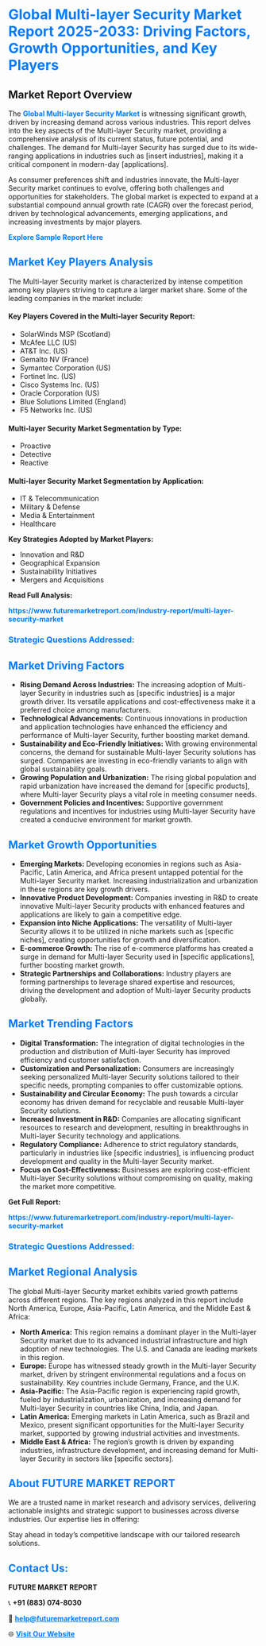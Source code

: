 <h1 style="color: #007BFF;">Global Multi-layer Security Market Report 2025-2033: Driving Factors, Growth Opportunities, and Key Players</h1>

<section id="overview">
<h2>Market Report Overview</h2>
<p>The <a href="https://www.futuremarketreport.com/industry-report/multi-layer-security-market" style="color: #007BFF; text-decoration: none;"><strong>Global Multi-layer Security Market</strong></a> is witnessing significant growth, driven by increasing demand across various industries. This report delves into the key aspects of the Multi-layer Security market, providing a comprehensive analysis of its current status, future potential, and challenges. The demand for Multi-layer Security has surged due to its wide-ranging applications in industries such as [insert industries], making it a critical component in modern-day [applications].</p>
<p>As consumer preferences shift and industries innovate, the Multi-layer Security market continues to evolve, offering both challenges and opportunities for stakeholders. The global market is expected to expand at a substantial compound annual growth rate (CAGR) over the forecast period, driven by technological advancements, emerging applications, and increasing investments by major players.</p>
</section>

<section id="overview">
<p><a href="https://www.futuremarketreport.com/request-sample/reportId=115681" style="color: #007BFF; text-decoration: none;"><strong>Explore Sample Report Here</strong></a></p>
</section>

<section id="key-players">
<h2 style="color: #007BFF;">Market Key Players Analysis</h2>
<p>The Multi-layer Security market is characterized by intense competition among key players striving to capture a larger market share. Some of the leading companies in the market include:</p>
<h4>Key Players Covered in the Multi-layer Security Report:</h4>
<ul><li>SolarWinds MSP (Scotland)</li><li>McAfee LLC (US)</li><li>AT&amp;T Inc. (US)</li><li>Gemalto NV (France)</li><li>Symantec Corporation (US)</li><li>Fortinet Inc. (US)</li><li>Cisco Systems Inc. (US)</li><li>Oracle Corporation (US)</li><li>Blue Solutions Limited (England)</li><li>F5 Networks Inc. (US)</li></ul>
<h4>Multi-layer Security Market Segmentation by Type:</h4>
<ul><li>Proactive</li><li>Detective</li><li>Reactive</li></ul>

<h4>Multi-layer Security Market Segmentation by Application:</h4>
<ul><li>IT &amp; Telecommunication</li><li>Military &amp; Defense</li><li>Media &amp; Entertainment</li><li>Healthcare</li></ul>
<p><strong>Key Strategies Adopted by Market Players:</strong></p>
<ul>
<li>Innovation and R&D</li>
<li>Geographical Expansion</li>
<li>Sustainability Initiatives</li>
<li>Mergers and Acquisitions</li>
</ul>
</section>

<section>
<p><strong>Read Full Analysis: </strong></p><a href="https://www.futuremarketreport.com/industry-report/multi-layer-security-market" style="color: #007BFF; text-decoration: none;"><strong>https://www.futuremarketreport.com/industry-report/multi-layer-security-market</strong></a>
<h3 style="color: #007BFF;">Strategic Questions Addressed:</h3>
</section>

<section id="driving-factors">
<h2 style="color: #007BFF;">Market Driving Factors</h2>
<ul>
<li><strong>Rising Demand Across Industries:</strong> The increasing adoption of Multi-layer Security in industries such as [specific industries] is a major growth driver. Its versatile applications and cost-effectiveness make it a preferred choice among manufacturers.</li>
<li><strong>Technological Advancements:</strong> Continuous innovations in production and application technologies have enhanced the efficiency and performance of Multi-layer Security, further boosting market demand.</li>
<li><strong>Sustainability and Eco-Friendly Initiatives:</strong> With growing environmental concerns, the demand for sustainable Multi-layer Security solutions has surged. Companies are investing in eco-friendly variants to align with global sustainability goals.</li>
<li><strong>Growing Population and Urbanization:</strong> The rising global population and rapid urbanization have increased the demand for [specific products], where Multi-layer Security plays a vital role in meeting consumer needs.</li>
<li><strong>Government Policies and Incentives:</strong> Supportive government regulations and incentives for industries using Multi-layer Security have created a conducive environment for market growth.</li>
</ul>
</section>

<section id="growth-opportunities">
<h2 style="color: #007BFF;">Market Growth Opportunities</h2>
<ul>
<li><strong>Emerging Markets:</strong> Developing economies in regions such as Asia-Pacific, Latin America, and Africa present untapped potential for the Multi-layer Security market. Increasing industrialization and urbanization in these regions are key growth drivers.</li>
<li><strong>Innovative Product Development:</strong> Companies investing in R&D to create innovative Multi-layer Security products with enhanced features and applications are likely to gain a competitive edge.</li>
<li><strong>Expansion into Niche Applications:</strong> The versatility of Multi-layer Security allows it to be utilized in niche markets such as [specific niches], creating opportunities for growth and diversification.</li>
<li><strong>E-commerce Growth:</strong> The rise of e-commerce platforms has created a surge in demand for Multi-layer Security used in [specific applications], further boosting market growth.</li>
<li><strong>Strategic Partnerships and Collaborations:</strong> Industry players are forming partnerships to leverage shared expertise and resources, driving the development and adoption of Multi-layer Security products globally.</li>
</ul>
</section>

<section id="trending-factors">
<h2 style="color: #007BFF;">Market Trending Factors</h2>
<ul>
<li><strong>Digital Transformation:</strong> The integration of digital technologies in the production and distribution of Multi-layer Security has improved efficiency and customer satisfaction.</li>
<li><strong>Customization and Personalization:</strong> Consumers are increasingly seeking personalized Multi-layer Security solutions tailored to their specific needs, prompting companies to offer customizable options.</li>
<li><strong>Sustainability and Circular Economy:</strong> The push towards a circular economy has driven demand for recyclable and reusable Multi-layer Security solutions.</li>
<li><strong>Increased Investment in R&D:</strong> Companies are allocating significant resources to research and development, resulting in breakthroughs in Multi-layer Security technology and applications.</li>
<li><strong>Regulatory Compliance:</strong> Adherence to strict regulatory standards, particularly in industries like [specific industries], is influencing product development and quality in the Multi-layer Security market.</li>
<li><strong>Focus on Cost-Effectiveness:</strong> Businesses are exploring cost-efficient Multi-layer Security solutions without compromising on quality, making the market more competitive.</li>
</ul>
</section>

<section>
<p><strong>Get Full Report: </strong></p><a href="https://www.futuremarketreport.com/industry-report/multi-layer-security-market" style="color: #007BFF; text-decoration: none;"><strong>https://www.futuremarketreport.com/industry-report/multi-layer-security-market</strong></a>
<h3 style="color: #007BFF;">Strategic Questions Addressed:</h3>
</section>


<section id="regional-analysis">
<h2 style="color: #007BFF;">Market Regional Analysis</h2>
<p>The global Multi-layer Security market exhibits varied growth patterns across different regions. The key regions analyzed in this report include North America, Europe, Asia-Pacific, Latin America, and the Middle East & Africa:</p>
<ul>
<li><strong>North America:</strong> This region remains a dominant player in the Multi-layer Security market due to its advanced industrial infrastructure and high adoption of new technologies. The U.S. and Canada are leading markets in this region.</li>
<li><strong>Europe:</strong> Europe has witnessed steady growth in the Multi-layer Security market, driven by stringent environmental regulations and a focus on sustainability. Key countries include Germany, France, and the U.K.</li>
<li><strong>Asia-Pacific:</strong> The Asia-Pacific region is experiencing rapid growth, fueled by industrialization, urbanization, and increasing demand for Multi-layer Security in countries like China, India, and Japan.</li>
<li><strong>Latin America:</strong> Emerging markets in Latin America, such as Brazil and Mexico, present significant opportunities for the Multi-layer Security market, supported by growing industrial activities and investments.</li>
<li><strong>Middle East & Africa:</strong> The region’s growth is driven by expanding industries, infrastructure development, and increasing demand for Multi-layer Security in sectors like [specific sectors].</li>
</ul>
</section>

<footer>
<h2 style="color: #007BFF;">About FUTURE MARKET REPORT</h2>
<p>We are a trusted name in market research and advisory services, delivering actionable insights and strategic support to businesses across diverse industries. Our expertise lies in offering:</p>

<p>Stay ahead in today’s competitive landscape with our tailored research solutions.</p>

<h2 style="color: #007BFF;">Contact Us:</h2>
<p><strong>FUTURE MARKET REPORT</strong></p>
<p>📞 <strong>+91 (883) 074-8030</strong></p>
<p>📧 <strong><a href="mailto:help@futuremarketreport.com" style="color: #007BFF;">help@futuremarketreport.com</a></strong></p>
<p>🌐 <strong><a href="https://www.futuremarketreport.com/" style="color: #007BFF;">Visit Our Website</a></strong></p>
</footer>